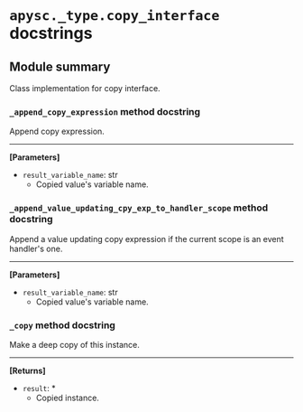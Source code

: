 # `apysc._type.copy_interface` docstrings

## Module summary

Class implementation for copy interface.

### `_append_copy_expression` method docstring

Append copy expression.<hr>

**[Parameters]**

- `result_variable_name`: str
  - Copied value's variable name.

### `_append_value_updating_cpy_exp_to_handler_scope` method docstring

Append a value updating copy expression if the current scope is an event handler's one.<hr>

**[Parameters]**

- `result_variable_name`: str
  - Copied value's variable name.

### `_copy` method docstring

Make a deep copy of this instance.<hr>

**[Returns]**

- `result`: *
  - Copied instance.
